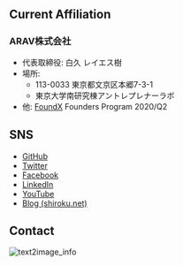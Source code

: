 ## Current Affiliation

### ARAV株式会社
- 代表取締役: 白久 レイエス樹
- 場所:
  - 113-0033 東京都文京区本郷7-3-1
  - 東京大学南研究棟アントレプレナーラボ
- 他: [FoundX](https://foundx.jp/) Founders Program 2020/Q2

## SNS

- [GitHub](https://github.com/shirokunet)
- [Twitter](https://twitter.com/shirokunet)
- [Facebook](https://www.facebook.com/reyestatsuru.shiroku)
- [LinkedIn](https://www.linkedin.com/in/shiroku/)
- [YouTube](https://www.youtube.com/channel/UCc1rEGQQlM4CgUvPYyYbIyw)
- [Blog (shiroku.net)](https://shiroku.net/)

## Contact

![text2image_info](https://user-images.githubusercontent.com/36523448/78219293-2fc05000-74fa-11ea-916c-9e7fe8a174d7.png)
